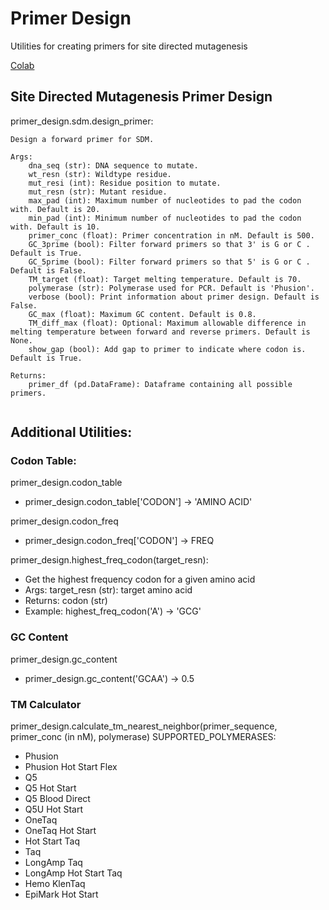 # Primer Design

Utilities for creating primers for site directed mutagenesis

[Colab](https://colab.research.google.com/drive/1yuNZ3a_KaWDq-QeDM-aZHxYUHNFDqlD4?usp=sharing)

## Site Directed Mutagenesis Primer Design
primer_design.sdm.design_primer:

```
Design a forward primer for SDM.
    
Args:
    dna_seq (str): DNA sequence to mutate.
    wt_resn (str): Wildtype residue.
    mut_resi (int): Residue position to mutate.
    mut_resn (str): Mutant residue.
    max_pad (int): Maximum number of nucleotides to pad the codon with. Default is 20.
    min_pad (int): Minimum number of nucleotides to pad the codon with. Default is 10.
    primer_conc (float): Primer concentration in nM. Default is 500.
    GC_3prime (bool): Filter forward primers so that 3' is G or C . Default is True.
    GC_5prime (bool): Filter forward primers so that 5' is G or C . Default is False.
    TM_target (float): Target melting temperature. Default is 70.
    polymerase (str): Polymerase used for PCR. Default is 'Phusion'.
    verbose (bool): Print information about primer design. Default is False.
    GC_max (float): Maximum GC content. Default is 0.8.
    TM_diff_max (float): Optional: Maximum allowable difference in melting temperature between forward and reverse primers. Default is None.
    show_gap (bool): Add gap to primer to indicate where codon is. Default is True.

Returns:
    primer_df (pd.DataFrame): Dataframe containing all possible primers.
        
```

## Additional Utilities:

### Codon Table:
primer_design.codon_table
 - primer_design.codon_table['CODON'] -> 'AMINO ACID'
 
primer_design.codon_freq
 - primer_design.codon_freq['CODON'] -> FREQ
 
primer_design.highest_freq_codon(target_resn):
 - Get the highest frequency codon for a given amino acid
 - Args: target_resn (str): target amino acid
 - Returns: codon (str)
 - Example: highest_freq_codon('A') -> 'GCG'
 

### GC Content
primer_design.gc_content
 - primer_design.gc_content('GCAA') -> 0.5

### TM Calculator
primer_design.calculate_tm_nearest_neighbor(primer_sequence, primer_conc (in nM), polymerase)
SUPPORTED_POLYMERASES:   
 - Phusion
 - Phusion Hot Start Flex
 - Q5
 - Q5 Hot Start
 - Q5 Blood Direct
 - Q5U Hot Start
 - OneTaq
 - OneTaq Hot Start
 - Hot Start Taq
 - Taq
 - LongAmp Taq
 - LongAmp Hot Start Taq
 - Hemo KlenTaq
 - EpiMark Hot Start                        
                         
                         
                         
                         
                         
                         
                         
                         
                         
                         
                         
                         



